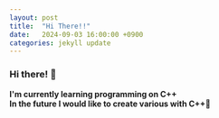 ```yaml
---
layout: post
title:  "Hi There!!"
date:   2024-09-03 16:00:00 +0900
categories: jekyll update
---
```


### Hi there! 👋


**I'm currently learning programming on C++**    
**In the future I would like to create various with C++🍁**